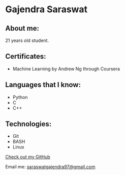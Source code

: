 # Gajendra Saraswat

## About me:

21 years old student. 

## Certificates:
- Machine Learning by Andrew Ng through Coursera

## Languages that I know:

- Python
- C
- C++

## Technologies:

- Git
- BASH
- Linux

[Check out my GitHub](https://github.com/saarques)

Email me: saraswatgajendra97@gmail.com